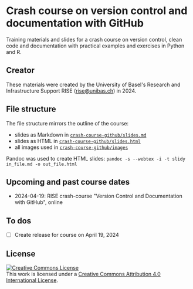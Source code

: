 # Crash course on version control and documentation with GitHub

Training materials and slides for a crash course on version control, clean code and documentation with practical examples and exercises in Python and R.

## Creator

These materials were created by the University of Basel's Research and Infrastructure Support RISE (rise@unibas.ch) in 2024. 

## File structure

The file structure mirrors the outline of the course:
- slides as Markdown in [`crash-course-github/slides.md`](https://github.com/RISE-UNIBAS/clean-code/tree/main/crash-course/git/git.md) 
- slides as HTML in [`crash-course-github/slides.html`](https://github.com/RISE-UNIBAS/clean-code/tree/main/crash-course/git/git.html)
- all images used in [`crash-course-github/images`](https://github.com/RISE-UNIBAS/clean-code/tree/main/crash-course/git/images)

Pandoc was used to create HTML slides: `pandoc -s --webtex -i -t slidy in_file.md -o out_file.html`


## Upcoming and past course dates

- 2024-04-19: RISE crash-course "Version Control and Documentation with GitHub", online

## To dos

- [ ] Create release for course on April 19, 2024

## License

<a rel="license" href="http://creativecommons.org/licenses/by/4.0/"><img alt="Creative Commons License" style="border-width:0" src="https://i.creativecommons.org/l/by/4.0/88x31.png" /></a><br />This work is licensed under a <a rel="license" href="http://creativecommons.org/licenses/by/4.0/">Creative Commons Attribution 4.0 International License</a>.

